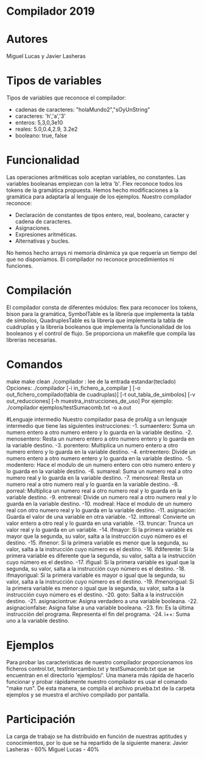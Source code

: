# Compilador 2019
# Autores 
Miguel Lucas y Javier Lasheras

# Tipos de variables 
Tipos de variables que reconoce el compilador:
- cadenas de caracteres: "holaMundo2","sOyUnString"
- caracteres: 'h','a','3'
- enteros: 5,3,0,3e10
- reales: 5.0,0.4,2.9, 3.2e2
- booleano: true, false

# Funcionalidad
Las operaciones aritméticas solo aceptan variables, no constantes.
Las variables booleanas empiezan con la letra 'b'.
Flex reconoce todos los tokens de la gramática propuesta.
Hemos hecho modificaciones a la gramática para adaptarla al lenguaje de los ejemplos.
Nuestro compilador reconoce:
- Declaración de constantes de tipos entero, real, booleano, caracter y cadena de caracteres.
- Asignaciones.
- Expresiones aritméticas.
- Alternativas y bucles.

No hemos hecho arrays ni memoria dinámica ya que requería un tiempo del que no disponíamos.
El compilador no reconoce procedimientos ni funciones.

# Compilación
El compilador consta de diferentes módulos: flex para reconocer los tokens, bison para la gramática, SymbolTable es la librería que implementa la tabla de símbolos, QuadruplesTable es la librería que implementa la tabla de cuádruplas y la librería booleanos que implementa la funcionalidad de los booleanos y el control de flujo.
Se proporciona un makefile que compila las librerías necesarias.

# Comandos
make 
make clean
./compilador : lee de la entrada estandar(teclado)
Opciones:
./compilador [-i in_fichero_a_compilar ] [-o out_fichero_compilado(tabla de cuadruplas)] [-t out_tabla_de_simbolos] [-v out_reducciones] [-h muestra_instrucciones_de_uso] 
Por ejemplo:
./compilador ejemplos/testSumacomb.txt -o a.out

#Lenguaje intermedio
Nuestro compilador pasa de proAlg a un lenguaje intermedio que tiene las siguientes instrucciones:
-1. sumaentero: Suma un numero entero a otro numero entero y lo guarda en la variable destino.
-2. menosentero: Resta un numero entero a otro numero entero y lo guarda en la variable destino.
-3. porentero: Multiplica un numero entero a otro numero entero y lo guarda en la variable destino.
-4. entreentero: Divide un numero entero a otro numero entero y lo guarda en la variable destino.
-5. modentero: Hace el modulo de un numero entero con otro numero entero y lo guarda en la variable destino.
-6. sumareal: Suma un numero real a otro numero real y lo guarda en la variable destino.
-7. menosreal: Resta un numero real a otro numero real y lo guarda en la variable destino.
-8. porreal: Multiplica un numero real a otro numero real y lo guarda en la variable destino.
-9. entrereal: Divide un numero real a otro numero real y lo guarda en la variable destino.
-10. modreal: Hace el modulo de un numero real con otro numero real y lo guarda en la variable destino.
-11. asignación: Guarda el valor de una variable en otra variable.
-12. inttoreal: Convierte un valor entero a otro real y lo guarda en una variable.
-13. truncar: Trunca un valor real y lo guarda en un variable.
-14. ifmayor: Si la primera variable es mayor que la segunda, su valor, salta a la instrucción cuyo número es el destino.
-15. ifmenor: Si la primera variable es menor que la segunda, su valor, salta a la instrucción cuyo número es el destino.
-16. ifdiferente: Si la primera variable es diferente que la segunda, su valor, salta a la instrucción cuyo número es el destino.
-17. ifigual: Si la primera variable es igual que la segunda, su valor, salta a la instrucción cuyo número es el destino.
-18. ifmayorigual: Si la primera variable es mayor o igual que la segunda, su valor, salta a la instrucción cuyo número es el destino.
-19. ifmenorigual: Si la primera variable es menor o igual que la segunda, su valor, salta a la instrucción cuyo número es el destino.
-20. goto: Salta a la instrucción destino.
-21. asignaciontrue: Asigna verdadero a una variable booleana.
-22. asignacionfalse: Asigna false a una variable booleana.
-23. fin: Es la última instrucción del programa. Representa el fin del programa.
-24. i++: Suma uno a la variable destino.

# Ejemplos
Para probar las características de nuestro compilador proporcionamos los ficheros control.txt, testIntercambio.txt y testSumacomb.txt que se encuentran en el directorio 'ejemplos/'.
Una manera más rápida de hacerlo funcionar y probar rápidamente nuestro compilador es usar el comando "make run".
De esta manera, se compila el archivo prueba.txt de la carpeta ejemplos y se muestra el archivo compilado por pantalla.

# Participación
La carga de trabajo se ha distribuido en función de nuestras aptitudes y conocimientos, por lo que se ha repartido de la siguiente manera:
Javier Lasheras - 60%
Miguel Lucas - 40%



